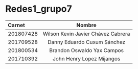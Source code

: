 # Redes1_grupo7

     
| Carnet | Nombre | 
|:--------------|:-------------:|
| 201807428| Wilson Kevin Javier Chávez Cabrera |
| 201709528| Danny Eduardo Cuxum Sánchez  |
| 201800534| Brandon Oswaldo Yax Campos  |
| 201710392| John Henry Lopez Mijangos |

